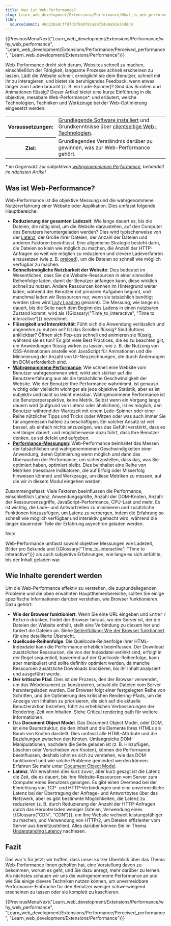 ```yaml
---
title: Was ist Web-Performance?
slug: Learn_web_development/Extensions/Performance/What_is_web_performance
l10n:
  sourceCommit: 48d220a8cffdfd5f088f8ca89724a9a92e34d8c0
---
```


{{PreviousMenuNext("Learn_web_development/Extensions/Performance/why_web_performance", "Learn_web_development/Extensions/Performance/Perceived_performance", "Learn_web_development/Extensions/Performance")}}

Web-Performance dreht sich darum, Websites schnell zu machen, einschließlich der Fähigkeit, langsame Prozesse _schnell_ erscheinen zu lassen. Lädt die Website schnell, ermöglicht sie dem Benutzer, schnell mit ihr zu interagieren, und bietet sie beruhigendes Feedback, wenn etwas länger zum Laden braucht (z. B. ein Lade-Spinner)? Sind das Scrollen und Animationen flüssig? Dieser Artikel bietet eine kurze Einführung in die objektive, messbare Web-Performance\*, und erläutert, welche Technologien, Techniken und Werkzeuge bei der Web-Optimierung eingesetzt werden.

<table>
  <tbody>
    <tr>
      <th scope="row">Voraussetzungen:</th>
      <td>
        <a
          href="/de/docs/Learn_web_development/Getting_started/Environment_setup/Installing_software"
          >Grundlegende Software installiert</a
        > und Grundkenntnisse über
        <a href="/de/docs/Learn_web_development/Getting_started/Your_first_website"
          >clientseitige Web-Technologien</a
        >.
      </td>
    </tr>
    <tr>
      <th scope="row">Ziel:</th>
      <td>
        Grundlegendes Verständnis darüber zu gewinnen, was zur Web-Performance gehört.
      </td>
    </tr>
  </tbody>
</table>

_\* im Gegensatz zur subjektiven [wahrgenommenen Performance](/de/docs/Learn_web_development/Extensions/Performance/Perceived_performance), behandelt im nächsten Artikel_

## Was ist Web-Performance?

Web-Performance ist die objektive Messung und die wahrgenommene Nutzererfahrung einer Website oder Applikation. Dies umfasst folgende Hauptbereiche:

- **Reduzierung der gesamten Ladezeit**: Wie lange dauert es, bis die Dateien, die nötig sind, um die Website darzustellen, auf den Computer des Benutzers heruntergeladen werden? Dies wird typischerweise von der [Latenz](/de/docs/Web/Performance/Guides/Understanding_latency), der Größe Ihrer Dateien, der Anzahl der Dateien und anderen Faktoren beeinflusst. Eine allgemeine Strategie besteht darin, die Dateien so klein wie möglich zu machen, die Anzahl der HTTP-Anfragen so weit wie möglich zu reduzieren und clevere Ladeverfahren einzusetzen (wie z. B. [preload](/de/docs/Web/HTML/Reference/Attributes/rel/preload)), um die Dateien so schnell wie möglich verfügbar zu machen.
- **Schnellstmögliche Nutzbarkeit der Website**: Dies bedeutet im Wesentlichen, dass Sie die Website-Ressourcen in einer sinnvollen Reihenfolge laden, damit der Benutzer anfangen kann, diese wirklich schnell zu nutzen. Andere Ressourcen können im Hintergrund weiter laden, während der Benutzer mit primären Aufgaben beginnt, und manchmal laden wir Ressourcen nur, wenn sie tatsächlich benötigt werden (dies wird [Lazy Loading](/de/docs/Web/Performance/Guides/Lazy_loading) genannt). Die Messung, wie lange es dauert, bis die Seite nach dem Beginn des Ladens in einen nutzbaren Zustand kommt, wird als {{Glossary("Time_to_interactive", "Time to interactive")}} bezeichnet.
- **Flüssigkeit und Interaktivität**: Fühlt sich die Anwendung verlässlich und angenehm zu nutzen an? Ist das Scrollen flüssig? Sind Buttons anklickbar? Öffnen sich Pop-ups schnell und animieren sie flüssig, während sie es tun? Es gibt viele Best Practices, die es zu beachten gilt, um Anwendungen flüssig wirken zu lassen, wie z. B. die Nutzung von CSS-Animationen anstelle von JavaScript für Animationen und die Minimierung der Anzahl von UI-Neuzeichnungen, die durch Änderungen im DOM erforderlich sind.
- **[Wahrgenommene Performance](/de/docs/Learn_web_development/Extensions/Performance/Perceived_performance)**: Wie schnell eine Website vom Benutzer wahrgenommen wird, wirkt sich stärker auf die Benutzererfahrung aus als die tatsächliche Geschwindigkeit der Website. Wie der Benutzer Ihre Performance wahrnimmt, ist genauso wichtig oder vielleicht wichtiger als jede objektive Statistik, aber es ist subjektiv und nicht so leicht messbar. Wahrgenommene Performance ist die Benutzerperspektive, keine Metrik. Selbst wenn ein Vorgang lange dauern wird (aufgrund von Latenz oder ähnlichem), ist es möglich, den Benutzer während der Wartezeit mit einem Lade-Spinner oder einer Reihe nützlicher Tipps und Tricks (oder Witzen oder was auch immer Sie für angemessen halten) zu beschäftigen. Ein solcher Ansatz ist viel besser, als einfach nichts anzuzeigen, was das Gefühl verstärkt, dass es viel länger dauert, und möglicherweise dazu führt, dass Ihre Benutzer denken, es sei defekt und aufgeben.
- **[Performance-Messungen](/de/docs/Learn_web_development/Extensions/Performance/Measuring_performance)**: Web-Performance beinhaltet das Messen der tatsächlichen und wahrgenommenen Geschwindigkeiten einer Anwendung, deren Optimierung wenn möglich und dann das Überwachen der Performance, um sicherzustellen, dass das, was Sie optimiert haben, optimiert bleibt. Dies beinhaltet eine Reihe von Metriken (messbare Indikatoren, die auf Erfolg oder Misserfolg hinweisen können) und Werkzeuge, um diese Metriken zu messen, auf die wir in diesem Modul eingehen werden.

Zusammengefasst: Viele Faktoren beeinflussen die Performance, einschließlich Latenz, Anwendungsgröße, Anzahl der DOM-Knoten, Anzahl der Ressourcenzugriffe, JavaScript-Performance, CPU-Last und mehr. Es ist wichtig, die Lade- und Antwortzeiten zu minimieren und zusätzliche Funktionen hinzuzufügen, um Latenz zu verbergen, indem die Erfahrung so schnell wie möglich verfügbar und interaktiv gemacht wird, während die länger dauernden Teile der Erfahrung asynchron geladen werden.

> [!NOTE]
> Web-Performance umfasst sowohl objektive Messungen wie Ladezeit, Bilder pro Sekunde und {{Glossary("Time_to_interactive", "Time to interactive")}} als auch subjektive Erfahrungen, wie lange es sich anfühlte, bis der Inhalt geladen war.

## Wie Inhalte gerendert werden

Um die Web-Performance effektiv zu verstehen, die zugrundeliegenden Probleme und die oben erwähnten Hauptthemenbereiche, sollten Sie einige spezifische Informationen darüber verstehen, wie Browser funktionieren. Dazu gehört:

- **Wie der Browser funktioniert**. Wenn Sie eine URL eingeben und <kbd>Enter</kbd> / <kbd>Return</kbd> drücken, findet der Browser heraus, wo der Server ist, der die Dateien der Website enthält, stellt eine Verbindung zu diesem her und fordert die Dateien an. Siehe [Seitenfüllung: Wie der Browser funktioniert](/de/docs/Web/Performance/Guides/How_browsers_work) für eine detaillierte Übersicht.
- **Quellcode-Reihenfolge**. Die Quellcode-Reihenfolge Ihrer HTML-Indexdatei kann die Performance erheblich beeinflussen. Der Download zusätzlicher Ressourcen, die von der Indexdatei verlinkt sind, erfolgt in der Regel sequentiell, basierend auf der Quellcode-Reihenfolge, kann aber manipuliert und sollte definitiv optimiert werden, da manche Ressourcen zusätzliche Downloads blockieren, bis ihr Inhalt analysiert und ausgeführt wurde.
- **Der kritische Pfad**. Dies ist der Prozess, den der Browser verwendet, um das Webdokument zu konstruieren, sobald die Dateien vom Server heruntergeladen wurden. Der Browser folgt einer festgelegten Reihe von Schritten, und die Optimierung des kritischen Rendering-Pfads, um die Anzeige von Inhalten zu priorisieren, die sich auf die aktuelle Benutzeraktion beziehen, führt zu erheblichen Verbesserungen der Rendering-Zeit von Inhalten. Siehe [Critical rendering path](/de/docs/Web/Performance/Guides/Critical_rendering_path) für weitere Informationen.
- Das **Document Object Model**. Das Document Object Model, oder DOM, ist eine Baumstruktur, die den Inhalt und die Elemente Ihres HTMLs als Baum von Knoten darstellt. Dies umfasst alle HTML-Attribute und die Beziehungen zwischen den Knoten. Umfangreiche DOM-Manipulationen, nachdem die Seite geladen ist (z. B. Hinzufügen, Löschen oder Verschieben von Knoten), können die Performance beeinflussen, deshalb lohnt es sich zu verstehen, wie das DOM funktioniert und wie solche Probleme gemindert werden können. Erfahren Sie mehr unter [Document Object Model](/de/docs/Web/API/Document_Object_Model).
- **Latenz**. Wir erwähnen dies kurz zuvor, aber kurz gesagt ist die Latenz die Zeit, die es dauert, bis Ihre Website-Ressourcen vom Server zum Computer eines Benutzers gelangen. Es gibt einen Overhead bei der Einrichtung von TCP- und HTTP-Verbindungen und eine unvermeidliche Latenz bei der Übertragung der Anfrage- und Antwortbytes über das Netzwerk, aber es gibt bestimmte Möglichkeiten, die Latenz zu reduzieren (z. B. durch Reduzierung der Anzahl der HTTP-Anfragen durch das Herunterladen weniger Dateien, Verwendung eines {{Glossary("CDN", "CDN")}}, um Ihre Website weltweit leistungsfähiger zu machen, und Verwendung von HTTP/2, um Dateien effizienter vom Server aus bereitzustellen). Alles darüber können Sie im Thema [Understanding Latency](/de/docs/Web/Performance/Guides/Understanding_latency) nachlesen.

## Fazit

Das war's für jetzt; wir hoffen, dass unser kurzer Überblick über das Thema Web-Performance Ihnen geholfen hat, eine Vorstellung davon zu bekommen, worum es geht, und Sie dazu anregt, mehr darüber zu lernen. Als nächstes schauen wir uns die wahrgenommene Performance an und wie Sie einige clevere Techniken nutzen können, um unvermeidbare Performance-Einbrüche für den Benutzer weniger schwerwiegend erscheinen zu lassen oder sie komplett zu kaschieren.

{{PreviousMenuNext("Learn_web_development/Extensions/Performance/why_web_performance", "Learn_web_development/Extensions/Performance/Perceived_performance", "Learn_web_development/Extensions/Performance")}}
